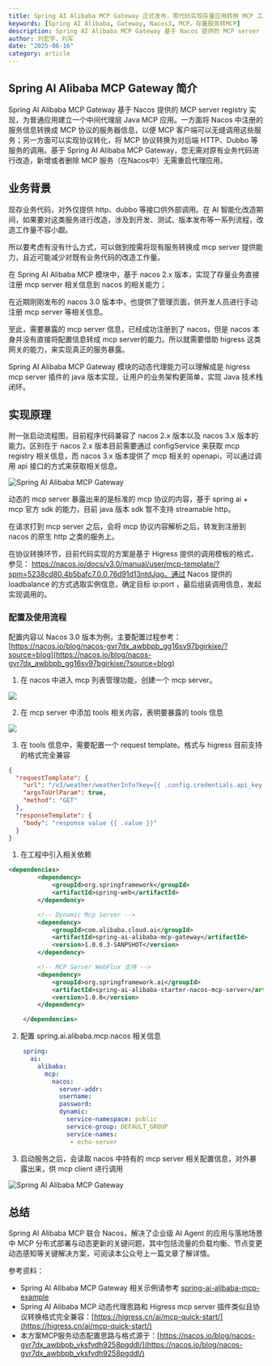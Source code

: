 ```yaml
---
title: Spring AI Alibaba MCP Gateway 正式发布，零代码实现存量应用转换 MCP 工具！
keywords: [Spring AI Alibaba, Gateway, Nacos3, MCP，存量服务转MCP]
description: Spring AI Alibaba MCP Gateway 基于 Nacos 提供的 MCP server registry 实现，为普通应用建立一个中间代理层 Java MCP 应用。一方面将 Nacos 中注册的服务信息转换成 MCP 协议的服务器信息，以便 MCP 客户端可以无缝调用这些服务；另一方面可以实现协议转化，将 MCP 协议转换为对后端 HTTP、Dubbo 等服务的调用。
author: 刘宏宇，刘军
date: "2025-06-16"
category: article
---
```


## Spring AI Alibaba MCP Gateway 简介
Spring AI Alibaba MCP Gateway 基于 Nacos 提供的 MCP server registry 实现，为普通应用建立一个中间代理层 Java MCP 应用。一方面将 Nacos 中注册的服务信息转换成 MCP 协议的服务器信息，以便 MCP 客户端可以无缝调用这些服务；另一方面可以实现协议转化，将 MCP 协议转换为对后端 HTTP、Dubbo 等服务的调用。基于 Spring AI Alibaba MCP Gateway，您无需对原有业务代码进行改造，新增或者删除 MCP 服务（在Nacos中）无需重启代理应用。


## 业务背景
现存业务代码，对外仅提供 http、dubbo 等接口供外部调用。在 AI 智能化改造期间，如果要对这类服务进行改造，涉及到开发、测试、版本发布等一系列流程，改造工作量不容小觑。

所以要考虑有没有什么方式，可以做到按需将现有服务转换成 mcp server 提供能力，且近可能减少对既有业务代码的改造工作量。

在 Spring AI Alibaba MCP 模块中，基于 nacos 2.x 版本，实现了存量业务直接注册 mcp server 相关信息到 nacos 的相关能力；

在近期刚刚发布的 nacos 3.0 版本中，也提供了管理页面，供开发人员进行手动注册 mcp server 等相关信息。

至此，需要暴露的 mcp server 信息，已经成功注册到了 nacos，但是 nacos 本身并没有直接将配置信息转成 mcp server的能力。所以就需要借助 higress 这类网关的能力，来实现真正的服务暴露。

Spring AI Alibaba MCP Gateway 模块的动态代理能力可以理解成是 higress mcp server 插件的 java 版本实现，让用户的业务架构更简单，实现 Java 技术栈闭环。

## 实现原理
附一张启动流程图，目前程序代码兼容了 nacos 2.x 版本以及 nacos 3.x 版本的能力。区别在于 nacos 2.x 版本目前需要通过 configService 来获取 mcp registry 相关信息，而 nacos 3.x 版本提供了 mcp 相关的 openapi，可以通过调用 api 接口的方式来获取相关信息。

![Spring AI Alibaba MCP Gateway](/img/blog/mcp-gateway/spring-ai-alibaba-mcp-gateway.png)

动态的 mcp server 暴露出来的是标准的 mcp 协议的内容，基于 spring ai + mcp 官方 sdk 的能力，目前 java 版本 sdk 暂不支持 streamable http。

在请求打到 mcp server 之后，会将 mcp 协议内容解析之后，转发到注册到 nacos 的原生 http 之类的服务上。

在协议转换环节，目前代码实现的方案是基于 Higress 提供的调用模板的格式，参见： https://nacos.io/docs/v3.0/manual/user/mcp-template/?spm=5238cd80.4b5bafc7.0.0.76d91d13ntdJqg。通过 Nacos 提供的 loadbalance 的方式选取实例信息，确定目标 ip:port ，最后组装调用信息，发起实现调用的。

### 配置及使用流程
配置内容以 Nacos 3.0 版本为例，主要配置过程参考： [https://nacos.io/blog/nacos-gvr7dx_awbbpb_gg16sv97bgirkixe/?source=blog](https://nacos.io/blog/nacos-gvr7dx_awbbpb_gg16sv97bgirkixe/?source=blog)

1. 在 nacos 中进入 mcp 列表管理功能，创建一个 mcp server。

![](https://intranetproxy.alipay.com/skylark/lark/0/2025/png/54037/1747986476230-5a84634f-7d75-4745-a425-1b585ff08992.png)

2. 在 mcp server 中添加 tools 相关内容，表明要暴露的 tools 信息

![](https://intranetproxy.alipay.com/skylark/lark/0/2025/png/54037/1747986480357-58081f37-3acf-485a-90cc-69cae9345d59.png)

3. 在 tools 信息中，需要配置一个 request template。格式与 higress 目前支持的格式完全兼容

```json
{
  "requestTemplate": {
    "url": "/v3/weather/weatherInfo?key={{ .config.credentials.api_key.data }}",
    "argsToUrlParam": true,
    "method": "GET"
  },
  "responseTemplate": {
    "body": "response value {{ .value }}"
  }
}
```

1. 在工程中引入相关依赖

```xml
<dependencies>
        <dependency>
            <groupId>org.springframework</groupId>
            <artifactId>spring-web</artifactId>
        </dependency>

        <!-- Dynamic Mcp Server -->
        <dependency>
            <groupId>com.alibaba.cloud.ai</groupId>
            <artifactId>spring-ai-alibaba-mcp-gateway</artifactId>
            <version>1.0.0.3-SANPSHOT</version>
        </dependency>

        <!-- MCP Server WebFlux 支持 -->
        <dependency>
            <groupId>org.springframework.ai</groupId>
            <artifactId>spring-ai-alibaba-starter-nacos-mcp-server</artifactId>
            <version>1.0.0</version>
        </dependency>

    </dependencies>

```

2. 配置 spring.ai.alibaba.mcp.nacos 相关信息

```yaml
    spring:
      ai:
        alibaba:
          mcp:
            nacos:
              server-addr:
              username:
              password:
              dynamic:
                service-namespace: public
                service-group: DEFAULT_GROUP
                service-names:
                 - echo-server
```

3. 启动服务之后，会读取 nacos 中持有的 mcp server 相关配置信息，对外暴露出来，供 mcp client 进行调用

![Spring AI Alibaba MCP Gateway](/img/blog/mcp-gateway/mcp-inspector.png)


## 总结
Spring AI Alibaba MCP 联合 Nacos，解决了企业级 AI Agent 的应用与落地场景中 MCP 分布式部署与动态更新的关键问题，其中包括流量的负载均衡、节点变更动态感知等关键解决方案，可阅读本公众号上一篇文章了解详情。


参考资料：

+ Spring AI Alibaba MCP Gateway 相关示例请参考 [spring-ai-alibaba-mcp-example](https://github.com/springaialibaba/spring-ai-alibaba-examples)
+ Spring AI Alibaba MCP 动态代理思路和 Higress mcp server 插件类似且协议转换格式完全兼容：[https://higress.cn/ai/mcp-quick-start/](https://higress.cn/ai/mcp-quick-start/)
+ 本方案MCP服务动态配置思路与格式源于：[https://nacos.io/blog/nacos-gvr7dx_awbbpb_vksfvdh9258pgddl/](https://nacos.io/blog/nacos-gvr7dx_awbbpb_vksfvdh9258pgddl/)
